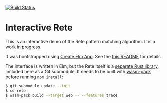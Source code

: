 [![Build Status](https://travis-ci.com/adeschamps/interactive-rete.svg?branch=master)](https://travis-ci.com/adeschamps/interactive-rete)

# Interactive Rete

This is an interactive demo of the Rete pattern matching algorithm. It is a work in progress.

It was bootstrapped using [Create Elm App](https://github.com/halfzebra/create-elm-app). See the [this README](./README-create-elm-app.md) for details.

The interface is written in Elm, but the Rete itself is a [separate Rust library](https://github.com/adeschamps/rete), included here as a Git submodule. It needs to be built with [wasm-pack](https://github.com/rustwasm/wasm-pack) before running `npm install`:

```bash
$ git submodule update --init
$ cd rete
$ wasm-pack build --target web -- --features trace
```
